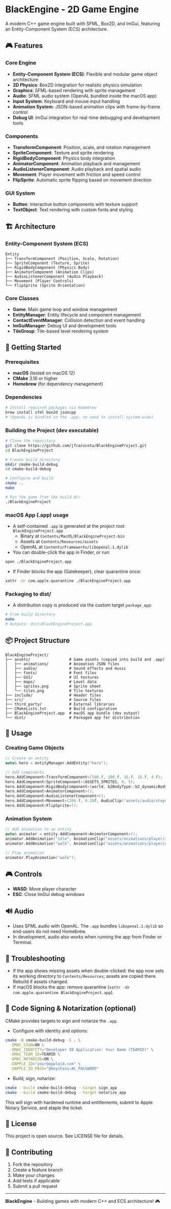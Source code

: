 # BlackEngine - 2D Game Engine

A modern C++ game engine built with SFML, Box2D, and ImGui, featuring an Entity-Component System (ECS) architecture.

## 🎮 Features

### Core Engine
- **Entity-Component System (ECS)**: Flexible and modular game object architecture
- **2D Physics**: Box2D integration for realistic physics simulation
- **Graphics**: SFML-based rendering with sprite management
- **Audio**: SFML audio system (OpenAL bundled inside the macOS app)
- **Input System**: Keyboard and mouse input handling
- **Animation System**: JSON-based animation clips with frame-by-frame control
- **Debug UI**: ImGui integration for real-time debugging and development tools

### Components
- **TransformComponent**: Position, scale, and rotation management
- **SpriteComponent**: Texture and sprite rendering
- **RigidBodyComponent**: Physics body integration
- **AnimatorComponent**: Animation playback and management
- **AudioListenerComponent**: Audio playback and spatial audio
- **Movement**: Player movement with friction and speed control
- **FlipSprite**: Automatic sprite flipping based on movement direction

### GUI System
- **Button**: Interactive button components with texture support
- **TextObject**: Text rendering with custom fonts and styling

## 🏗️ Architecture

### Entity-Component System (ECS)
```
Entity
├── TransformComponent (Position, Scale, Rotation)
├── SpriteComponent (Texture, Sprite)
├── RigidBodyComponent (Physics Body)
├── AnimatorComponent (Animation Clips)
├── AudioListenerComponent (Audio Playback)
├── Movement (Player Controls)
└── FlipSprite (Sprite Orientation)
```

### Core Classes
- **Game**: Main game loop and window management
- **EntityManager**: Entity lifecycle and component management
- **ContactEventManager**: Collision detection and event handling
- **ImGuiManager**: Debug UI and development tools
- **TileGroup**: Tile-based level rendering system

## 🚀 Getting Started

### Prerequisites
- **macOS** (tested on macOS 12)
- **CMake** 3.16 or higher
- **Homebrew** (for dependency management)

### Dependencies
```bash
# Install required packages via Homebrew
brew install sfml box2d jsoncpp
# (OpenAL is bundled in the .app; no need to install system-wide)
```

### Building the Project (dev executable)
```bash
# Clone the repository
git clone https://github.com/jfcarocota/BlackEngineProject.git
cd BlackEngineProject

# Create build directory
mkdir cmake-build-debug
cd cmake-build-debug

# Configure and build
cmake ..
make

# Run the game from the build dir
./BlackEngineProject
```

### macOS App (.app) usage
- A self-contained `.app` is generated at the project root: `BlackEngineProject.app`
  - Binary at `Contents/MacOS/BlackEngineProject-bin`
  - Assets at `Contents/Resources/assets`
  - OpenAL at `Contents/Frameworks/libopenal.1.dylib`
- You can double-click the app in Finder, or run:
```bash
open ./BlackEngineProject.app
```
- If Finder blocks the app (Gatekeeper), clear quarantine once:
```bash
xattr -dr com.apple.quarantine ./BlackEngineProject.app
```

### Packaging to dist/
- A distribution copy is produced via the custom target `package_app`:
```bash
# From build directory
make
# Outputs: dist/BlackEngineProject.app
```

## 📦 Project Structure
```
BlackEngineProject/
├── assets/                 # Game assets (copied into build and .app)
│   ├── animations/         # Animation JSON files
│   ├── audio/              # Sound effects and music
│   ├── fonts/              # Font files
│   ├── GUI/                # UI textures
│   ├── maps/               # Level data
│   ├── sprites.png         # Sprite sheet
│   └── tiles.png           # Tile textures
├── include/                # Header files
├── src/                    # Source files
├── third_party/            # External libraries
├── CMakeLists.txt          # Build configuration
├── BlackEngineProject.app  # macOS app bundle (dev output)
└── dist/                   # Packaged app for distribution
```

## 🎯 Usage

### Creating Game Objects
```cpp
// Create an entity
auto& hero = entityManager.AddEntity("hero");

// Add components
hero.AddComponent<TransformComponent>(500.f, 300.f, 16.f, 16.f, 4.f);
hero.AddComponent<SpriteComponent>(ASSETS_SPRITES, 0, 5);
hero.AddComponent<RigidBodyComponent>(world, b2BodyType::b2_dynamicBody, 1, 0, 0, 0.f, true, &hero);
hero.AddComponent<AnimatorComponent>();
hero.AddComponent<AudioListenerComponent>();
hero.AddComponent<Movement>(200.f, 0.28f, AudioClip("assets/audio/steps.ogg"));
hero.AddComponent<FlipSprite>();
```

### Animation System
```cpp
// Add animation to an entity
auto& animator = entity.AddComponent<AnimatorComponent>();
animator.AddAnimation("idle", AnimationClip("assets/animations/player/idle.json"));
animator.AddAnimation("walk", AnimationClip("assets/animations/player/walk.json"));

// Play animation
animator.PlayAnimation("walk");
```

## 🎮 Controls
- **WASD**: Move player character
- **ESC**: Close ImGui debug windows

## 🔊 Audio
- Uses SFML audio with OpenAL. The `.app` bundles `libopenal.1.dylib` so end-users do not need Homebrew.
- In development, audio also works when running the app from Finder or Terminal.

## 🧰 Troubleshooting
- If the app shows missing assets when double-clicked: the app now sets its working directory to `Contents/Resources`; assets are copied there. Rebuild if assets changed.
- If macOS blocks the app: remove quarantine (`xattr -dr com.apple.quarantine BlackEngineProject.app`).

## 🔐 Code Signing & Notarization (optional)
CMake provides targets to sign and notarize the `.app`.

- Configure with identity and options:
```bash
cmake -B cmake-build-debug -S . \
  -DMAC_SIGN=ON \
  -DMAC_IDENTITY="Developer ID Application: Your Name (TEAMID)" \
  -DMAC_TEAM_ID=TEAMID \
  -DMAC_NOTARIZE=ON \
  -DAPPLE_ID="your@appleid.com" \
  -DAPPLE_ID_PASS="@keychain:AC_PASSWORD"
```
- Build, sign, notarize:
```bash
cmake --build cmake-build-debug --target sign_app
cmake --build cmake-build-debug --target notarize_app
```
This will sign with hardened runtime and entitlements, submit to Apple Notary Service, and staple the ticket.

## 📝 License
This project is open source. See LICENSE file for details.

## 🤝 Contributing
1. Fork the repository
2. Create a feature branch
3. Make your changes
4. Add tests if applicable
5. Submit a pull request

---

**BlackEngine** - Building games with modern C++ and ECS architecture! 🎮
